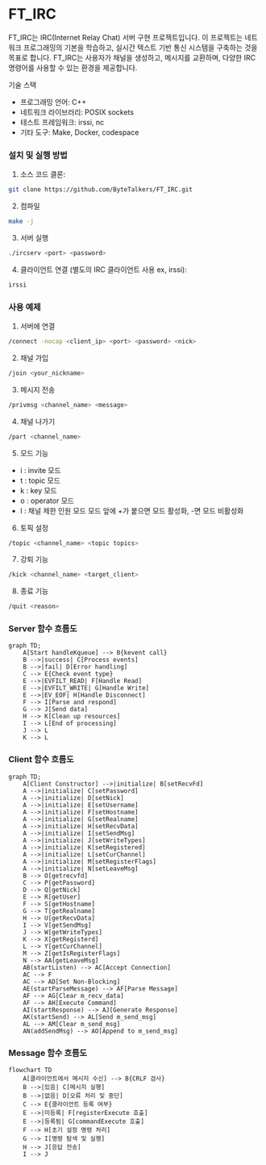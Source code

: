 # FT_IRC

FT_IRC는 IRC(Internet Relay Chat) 서버 구현 프로젝트입니다. 이 프로젝트는 네트워크 프로그래밍의 기본을 학습하고, 실시간 텍스트 기반 통신 시스템을 구축하는 것을 목표로 합니다. FT_IRC는 사용자가 채널을 생성하고, 메시지를 교환하며, 다양한 IRC 명령어를 사용할 수 있는 환경을 제공합니다.

기술 스택
- 프로그래밍 언어: C++
- 네트워크 라이브러리: POSIX sockets
- 테스트 프레임워크: irssi, nc
- 기타 도구: Make, Docker, codespace

### 설치 및 실행 방법
1. 소스 코드 클론:
```bash
git clone https://github.com/ByteTalkers/FT_IRC.git
```
2. 컴파일
```bash
make -j
```
3. 서버 실행
``` bash
./ircserv <port> <password>
```
4. 클라이언트 연결 (별도의 IRC 클라이언트 사용 ex, irssi):
```bash
irssi
```

### 사용 예제
1. 서버에 연결
```bash
/connect -nocap <client_ip> <port> <password> <nick>
```
2. 채널 가입
```bash
/join <your_nickname>
```
3. 메시지 전송
```bash
/privmsg <channel_name> <message>
```
4. 채널 나가기
```bash
/part <channel_name>
```
5. 모드 기능
- i : invite 모드
- t : topic 모드
- k : key 모드
- o : operator 모드
- l : 채널 제한 인원 모드
모드 앞에 +가 붙으면 모드 활성화, -면 모드 비활성화
6. 토픽 설정
```bash
/topic <channel_name> <topic topics>
```
7. 강퇴 기능
```bash
/kick <channel_name> <target_client>
```
8. 종료 기능
```bash
/quit <reason>
```
### Server 함수 흐름도
```mermaid
graph TD;
    A[Start handleKqueue] --> B{kevent call}
    B -->|success| C[Process events]
    B -->|fail| D[Error handling]
    C --> E{Check event type}
    E -->|EVFILT_READ| F[Handle Read]
    E -->|EVFILT_WRITE| G[Handle Write]
    E -->|EV_EOF| H[Handle Disconnect]
    F --> I[Parse and respond]
    G --> J[Send data]
    H --> K[Clean up resources]
    I --> L[End of processing]
    J --> L
    K --> L
```

### Client 함수 흐름도
```mermaid
graph TD;
    A[Client Constructor] -->|initialize| B[setRecvFd]
    A -->|initialize| C[setPassword]
    A -->|initialize| D[setNick]
    A -->|initialize| E[setUsername]
    A -->|initialize| F[setHostname]
    A -->|initialize| G[setRealname]
    A -->|initialize| H[setRecvData]
    A -->|initialize| I[setSendMsg]
    A -->|initialize| J[setWriteTypes]
    A -->|initialize| K[setRegistered]
    A -->|initialize| L[setCurChannel]
    A -->|initialize| M[setRegisterFlags]
    A -->|initialize| N[setLeaveMsg]
    B --> O[getrecvfd]
    C --> P[getPassword]
    D --> Q[getNick]
    E --> R[getUser]
    F --> S[getHostname]
    G --> T[getRealname]
    H --> U[getRecvData]
    I --> V[getSendMsg]
    J --> W[getWriteTypes]
    K --> X[getRegisterd]
    L --> Y[getCurChannel]
    M --> Z[getIsRegisterFlags]
    N --> AA[getLeaveMsg]
    AB(startListen) --> AC[Accept Connection]
    AC --> F
    AC --> AD[Set Non-Blocking]
    AE(startParseMessage) --> AF[Parse Message]
    AF --> AG[Clear m_recv_data]
    AF --> AH[Execute Command]
    AI(startResponse) --> AJ[Generate Response]
    AK(startSend) --> AL[Send m_send_msg]
    AL --> AM[Clear m_send_msg]
    AN(addSendMsg) --> AO[Append to m_send_msg]
```

### Message 함수 흐름도
```mermaid
flowchart TD
    A[클라이언트에서 메시지 수신] --> B{CRLF 검사}
    B -->|있음| C[메시지 실행]
    B -->|없음| D[오류 처리 및 중단]
    C --> E{클라이언트 등록 여부}
    E -->|미등록| F[registerExecute 호출]
    E -->|등록됨| G[commandExecute 호출]
    F --> H[초기 설정 명령 처리]
    G --> I[명령 탐색 및 실행]
    H --> J[응답 전송]
    I --> J
```
